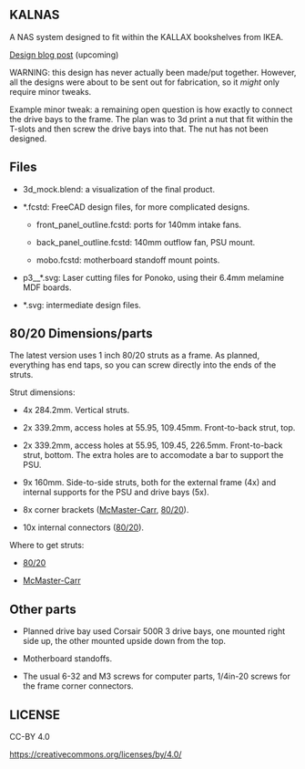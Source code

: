 KALNAS
--------------------------------------------------------------------------------

A NAS system designed to fit within the KALLAX bookshelves from IKEA.

[Design blog post](#) (upcoming)

WARNING: this design has never actually been made/put
together. However, all the designs were about to be sent out for
fabrication, so it *might* only require minor tweaks.

Example minor tweak: a remaining open question is how exactly to
connect the drive bays to the frame. The plan was to 3d print a nut
that fit within the T-slots and then screw the drive bays into
that. The nut has not been designed.

Files
--------------------------------------------------------------------------------
- 3d_mock.blend: a visualization of the final product.

- *.fcstd: FreeCAD design files, for more complicated designs.

  - front_panel_outline.fcstd: ports for 140mm intake fans.

  - back_panel_outline.fcstd: 140mm outflow fan, PSU mount.

  - mobo.fcstd: motherboard standoff mount points.

- p3__*.svg: Laser cutting files for Ponoko, using their 6.4mm
  melamine MDF boards.

- *.svg: intermediate design files.

80/20 Dimensions/parts
--------------------------------------------------------------------------------
The latest version uses 1 inch 80/20 struts as a frame. As planned,
everything has end taps, so you can screw directly into the ends of
the struts.

Strut dimensions:

- 4x 284.2mm. Vertical struts.

- 2x 339.2mm, access holes at 55.95, 109.45mm. Front-to-back strut,
  top.

- 2x 339.2mm, access holes at 55.95, 109.45, 226.5mm. Front-to-back
  strut, bottom. The extra holes are to accomodate a bar to support
  the PSU.

- 9x 160mm. Side-to-side struts, both for the external frame (4x) and
  internal supports for the PSU and drive bays (5x).

- 8x corner brackets
  ([McMaster-Carr](https://www.mcmaster.com/#47065t244/=17iepme),
  [80/20](https://8020.net/shop/4042.html)).

- 10x internal connectors ([80/20](https://8020.net/shop/3895.html)).

Where to get struts:

- [80/20](https://8020.net/shop/1010-s.html)

- [McMaster-Carr](https://www.mcmaster.com/#47065t101/=18b62b0)

Other parts
--------------------------------------------------------------------------------
- Planned drive bay used Corsair 500R 3 drive bays, one mounted right
  side up, the other mounted upside down from the top.

- Motherboard standoffs.

- The usual 6-32 and M3 screws for computer parts, 1/4in-20 screws for
  the frame corner connectors.

LICENSE
--------------------------------------------------------------------------------
CC-BY 4.0

https://creativecommons.org/licenses/by/4.0/
